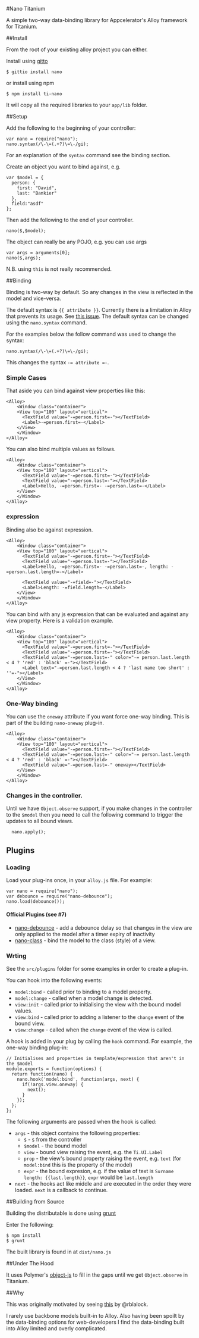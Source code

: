 #Nano Titanium

A simple two-way data-binding library for Appcelerator's Alloy framework for Titanium.

##Install

From the root of your existing alloy project you can either.

Install using [gitto](http://gitt.io/)

~~~
$ gittio install nano
~~~

or install using npm

~~~
$ npm install ti-nano
~~~

It will copy all the required libraries to your `app/lib` folder.

##Setup

Add the following to the beginning of your controller:

~~~
var nano = require("nano");
nano.syntax(/\-\=(.+?)\=\-/gi);
~~~

For an explanation of the `syntax` command see the binding section.

Create an object you want to bind against, e.g.

~~~
var $model = {
  person: {
    first: "David",
    last: "Bankier"
  },
  field:"asdf"
};
~~~

Then add the following to the end of your controller.

~~~
nano($,$model);
~~~

The object can really be any POJO, e.g. you can use args

~~~
var args = arguments[0];
nano($,args);
~~~

N.B. using `this` is not really recommended.

##Binding

Binding is two-way by default. So any changes in the view is reflected in the model and vice-versa.

The default syntax is `{{ attribute }}`. Currently there is a limitation in Alloy that prevents its usage.
See [this issue](https://github.com/dbankier/nano/issues/1).
The default syntax can be changed using the `nano.syntax` command.

For the examples below the follow command was used to change the syntax:

~~~
nano.syntax(/\-\=(.+?)\=\-/gi);
~~~

This changes the syntax `-= attribute =-`. 

### Simple Cases

That aside you can bind against view properties like this:

~~~
<Alloy>
	<Window class="container">
    <View top="100" layout="vertical">
      <TextField value="-=person.first=-"></TextField>
      <Label>-=person.first=-</Label>
    </View>
	</Window>
</Alloy>
~~~

You can also bind multiple values as follows.

~~~
<Alloy>
	<Window class="container">
    <View top="100" layout="vertical">
      <TextField value="-=person.first=-"></TextField>
      <TextField value="-=person.last=-"></TextField>
      <Label>Hello, -=person.first=- -=person.last=-</Label>
    </View>
	</Window>
</Alloy>
~~~

### expression

Binding also be against expression.

~~~
<Alloy>
	<Window class="container">
    <View top="100" layout="vertical">
      <TextField value="-=person.first=-"></TextField>
      <TextField value="-=person.last=-"></TextField>
      <Label>Hello, -=person.first=- -=person.last=-, length: -=person.last.length=-</Label>

      <TextField value="-=field=-"></TextField>
      <Label>Length: -=field.length=-</Label>
    </View>
	</Window>
</Alloy>
~~~

You can bind with any js expression that can be evaluated and against any
view property. Here is a validation example.

~~~
<Alloy>
	<Window class="container">
    <View top="100" layout="vertical">
      <TextField value="-=person.first=-"></TextField>
      <TextField value="-=person.first=-"></TextField>
      <TextField value="-=person.last=-" color="-= person.last.length < 4 ? 'red' : 'black' =-"></TextField>
      <Label text="-=person.last.length < 4 ? 'last name too short' : ''=-"></Label>
    </View>
	</Window>
</Alloy>
~~~

### One-Way binding

You can use the `oneway` attribute if you want force one-way binding.
This is part of the building `nano-oneway` plug-in. 

~~~
<Alloy>
	<Window class="container">
    <View top="100" layout="vertical">
      <TextField value="-=person.first=-"></TextField>
      <TextField value="-=person.last=-" color="-= person.last.length < 4 ? 'red' : 'black' =-"></TextField>
      <TextField value="-=person.last=-" oneway></TextField>
    </View>
	</Window>
</Alloy>
~~~

### Changes in the controller.

Until we have `Object.observe` support, if you make changes in the controller to the `$model` then you
need to call the following command to trigger the updates to all bound views.

~~~
  nano.apply();
~~~

## Plugins


### Loading

Load your plug-ins once, in your `alloy.js` file. For example:

~~~
var nano = require("nano");
var debounce = require("nano-debounce");
nano.load(debounce());
~~~

#### Official Plugins (see #7)

 * [nano-debounce](https://github.com/dbankier/nano-debounce) - add a debounce delay so that changes in the view are only applied to the model after a timer expiry of inactivity
 * [nano-class](https://github.com/dbankier/nano-class) - bind the model to the class (style) of a view.

### Wrting

See the `src/plugins` folder for some examples in order to create a plug-in.

You can hook into the following events:

 * `model:bind` - called prior to binding to a model property.
 * `model:change` - called when a model change is detected.
 * `view:init` - called prior to initialising the view with the bound model values.
 * `view:bind` - called prior to adding a listener to the `change` event of the bound view.
 * `view:change` - called when the `change` event of the view is called.

A hook is added in your plug by calling the `hook` command. For example, the one-way binding plug-in:

~~~
// Initialises and properties in template/expression that aren't in the $model
module.exports = function(options) {
  return function(nano) {
    nano.hook('model:bind', function(args, next) {
      if(!args.view.oneway) {
        next();
      }
    });
  };
};
~~~

The following arguments are passed when the hook is called:

 * `args` - this object contains the following properties:
   - `$` - `$` from the controller
   - `$model` - the bound model
   - `view` - bound view raising the event, e.g. the `Ti.UI.Label`
   - `prop` - the view's bound property raising the event, e.g. `text` (for `model:bind` this is the property of the model)
   - `expr` - the bound expresion, e.g. if the value of text is `Surname length: {{last.length}}`, `expr` would be `last.length`
 * `next` - the hooks act like middle and are executed in the order they were loaded. `next` is a callback to continue. 

##Building from Source

Building the distributable is done using [grunt](http://gruntjs.com/)

Enter the following:

~~~
$ npm install
$ grunt
~~~

The built library is found in at `dist/nano.js`

##Under The Hood

It uses Polymer's [object-js](https://github.com/polymer/observe-js) to fill in the gaps
until we get `Object.observe` in Titanium.

##Why

This was originally motivated by seeing [this](http://beautyindesign.com/blog/uber-simple-idea-for-alloy-view-data-binding/) by @rblalock.

I rarely use backbone models built-in to Alloy. Also having been spoilt by the data-binding
options for web-developers I find the data-binding built into Alloy limited and overly complicated.

